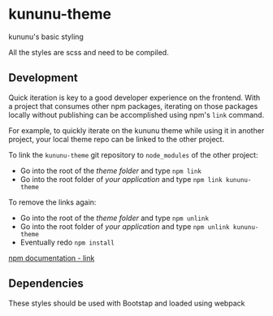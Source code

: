 # kununu-theme

kununu's basic styling

All the styles are scss and need to be compiled.

## Development

Quick iteration is key to a good developer experience on the frontend. With a project that consumes other npm packages, iterating on those packages locally without publishing can be accomplished using npm's `link` command.

For example, to quickly iterate on the kununu theme while using it in another project, your local theme repo can be linked to the other project.

To link the `kununu-theme` git repository to `node_modules` of the other project:

* Go into the root of the *theme folder* and type ```npm link```
* Go into the root folder of *your application* and type ```npm link kununu-theme```

To remove the links again:

* Go into the root of the *theme folder* and type ```npm unlink```
* Go into the root folder of *your application* and type ```npm unlink kununu-theme```
* Eventually redo ```npm install```

[npm documentation - link](https://docs.npmjs.com/cli/link)

## Dependencies
These styles should be used with Bootstap and loaded using webpack



